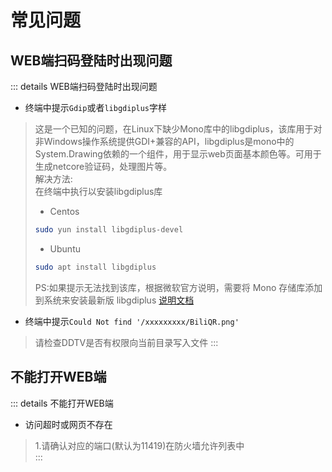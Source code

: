 # 常见问题
## WEB端扫码登陆时出现问题
::: details WEB端扫码登陆时出现问题
* 终端中提示`Gdip`或者`libgdiplus`字样
> 这是一个已知的问题，在Linux下缺少Mono库中的libgdiplus，该库用于对非Windows操作系统提供GDI+兼容的API，libgdiplus是mono中的System.Drawing依赖的一个组件，用于显示web页面基本颜色等。可用于生成netcore验证码，处理图片等。    
>解决方法:  
>在终端中执行以安装libgdiplus库  
>* Centos
>```bash
>sudo yun install libgdiplus-devel
>```
>* Ubuntu
>```bash
>sudo apt install libgdiplus
>```
>PS:如果提示无法找到该库，根据微软官方说明，需要将 Mono 存储库添加到系统来安装最新版 libgdiplus
>[说明文档](https://www.mono-project.com/download/stable/)

* 终端中提示`Could Not find '/xxxxxxxxx/BiliQR.png'`  
>请检查DDTV是否有权限向当前目录写入文件
:::

## 不能打开WEB端  
::: details 不能打开WEB端
* 访问超时或网页不存在  
>1.请确认对应的端口(默认为11419)在防火墙允许列表中  
:::


<!-- ## WEB端无法登陆或卡在登陆界面
::: details WEB端无法登陆或卡在登陆界面
* 确认WEB端apiUrl配置正确
>请确认在DDTV文件夹里的`\static\config.js`文件中的`apiUrl`为你服务器的域名或IP，并根据有无证书修改为`http`或`https`
::: -->
